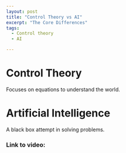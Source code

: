 ```yaml
---
layout: post
title: "Control Theory vs AI"
excerpt: "The Core Differences"
tags:
  - Control theory
  - AI

---
```


# Control Theory

Focuses on equations to understand the world.

# Artificial Intelligence

A black box attempt in solving problems.


### Link to video:
